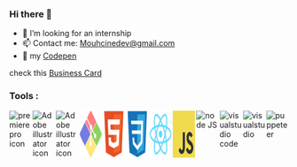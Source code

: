 ### Hi there 👋

* 🤔 I’m looking for an internship
* 📫 Contact me: Mouhcinedev@gmail.com
* :art: my [Codepen](https://codepen.io/MohcineDev)

check this [Business Card](https://github.com/MohcineDev/Business-Card) 


<!--
**MohcineDev/MohcineDev** is a ✨ _special_ ✨ repository because its `README.md` (this file) appears on your GitHub profile.

Here are some ideas to get you started:

- 🔭 I’m currently working on ...
- 🌱 I’m currently learning ...
- 👯 I’m looking to collaborate on ...
- 🤔 I’m looking for help with ...
- 💬 Ask me about ...
- 📫 How to reach me: ...
- 😄 Pronouns: ...
- ⚡ Fun fact: ...
-document.querySelector('#id-ce38e65cc5db0555cf9b073b6f428bea').src
-->

### Tools : 
    
<div style="display:flex; justify-content:space-between; width:100%">
<img width=40px src="https://www.adobe.com/content/dam/cc/icons/premiere.svg" alt="premiere pro icon"/>
 <img width=40px  src="https://www.adobe.com/content/dam/shared/images/product-icons/svg/illustrator.svg" alt="Adobe illustrator icon"/>
 <img width=40px  src="https://www.adobe.com/content/dam/cc/us/en/creativecloud/max2020/mnemonics/photoshop.svg" alt="Adobe illustrator icon"/>
 <img  width=40px  src="bash.svg" alt="git bash">
 <img  width=40px  src="html.svg" alt="html">
 <img  width=40px  src="css.svg" alt="css">
 <img  width=40px  src="react.svg" alt="React JS">
 <img  width=40px  src="https://raw.githubusercontent.com/github/explore/80688e429a7d4ef2fca1e82350fe8e3517d3494d/topics/javascript/javascript.png" alt="JS">
 <img  width=40px  src="https://nodejs.org/static/images/logo-light.svg" alt="node JS">
 <img  width=40px  src="https://visualstudio.microsoft.com/wp-content/uploads/2019/09/vs-code-responsive-01-1.png" alt="visualstudio code">
 <img  width=40px  src="https://visualstudio.microsoft.com/wp-content/uploads/2019/06/BrandVisualStudioWin2019-3.svg" alt="visualstudio">
 <img   width=40px src="https://user-images.githubusercontent.com/10379601/29446482-04f7036a-841f-11e7-9872-91d1fc2ea683.png" alt="puppeteer">  

 </div> 

